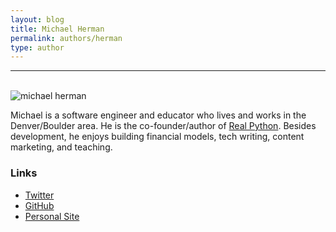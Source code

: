 ```yaml
---
layout: blog
title: Michael Herman
permalink: authors/herman
type: author
---
```


<hr><br>

<img src="/assets/img/authors/herman.png" alt="michael herman">

Michael is a software engineer and educator who lives and works in the Denver/Boulder area. He is the co-founder/author of [Real Python](https://realpython.com/). Besides development, he enjoys building financial models, tech writing, content marketing, and teaching.

### Links

- [Twitter](https://twitter.com/mikeherman)
- [GitHub](https://github.com/mjhea0)
- [Personal Site](http://mherman.org/)
